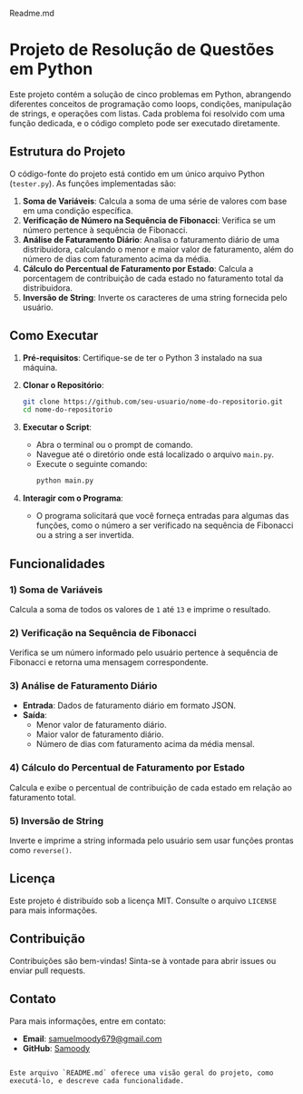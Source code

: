 Readme.md 

# Projeto de Resolução de Questões em Python

Este projeto contém a solução de cinco problemas em Python, abrangendo diferentes conceitos de programação como loops, condições, manipulação de strings, e operações com listas. Cada problema foi resolvido com uma função dedicada, e o código completo pode ser executado diretamente.

## Estrutura do Projeto

O código-fonte do projeto está contido em um único arquivo Python (`tester.py`). As funções implementadas são:

1. **Soma de Variáveis**: Calcula a soma de uma série de valores com base em uma condição específica.
2. **Verificação de Número na Sequência de Fibonacci**: Verifica se um número pertence à sequência de Fibonacci.
3. **Análise de Faturamento Diário**: Analisa o faturamento diário de uma distribuidora, calculando o menor e maior valor de faturamento, além do número de dias com faturamento acima da média.
4. **Cálculo do Percentual de Faturamento por Estado**: Calcula a porcentagem de contribuição de cada estado no faturamento total da distribuidora.
5. **Inversão de String**: Inverte os caracteres de uma string fornecida pelo usuário.

## Como Executar

1. **Pré-requisitos**: Certifique-se de ter o Python 3 instalado na sua máquina.

2. **Clonar o Repositório**: 
    ```bash
    git clone https://github.com/seu-usuario/nome-do-repositorio.git
    cd nome-do-repositorio
    ```

3. **Executar o Script**:
    - Abra o terminal ou o prompt de comando.
    - Navegue até o diretório onde está localizado o arquivo `main.py`.
    - Execute o seguinte comando:
      ```bash
      python main.py
      ```

4. **Interagir com o Programa**:
    - O programa solicitará que você forneça entradas para algumas das funções, como o número a ser verificado na sequência de Fibonacci ou a string a ser invertida.

## Funcionalidades

### 1) Soma de Variáveis
Calcula a soma de todos os valores de `1` até `13` e imprime o resultado.

### 2) Verificação na Sequência de Fibonacci
Verifica se um número informado pelo usuário pertence à sequência de Fibonacci e retorna uma mensagem correspondente.

### 3) Análise de Faturamento Diário
- **Entrada**: Dados de faturamento diário em formato JSON.
- **Saída**:
  - Menor valor de faturamento diário.
  - Maior valor de faturamento diário.
  - Número de dias com faturamento acima da média mensal.

### 4) Cálculo do Percentual de Faturamento por Estado
Calcula e exibe o percentual de contribuição de cada estado em relação ao faturamento total.

### 5) Inversão de String
Inverte e imprime a string informada pelo usuário sem usar funções prontas como `reverse()`.

## Licença

Este projeto é distribuído sob a licença MIT. Consulte o arquivo `LICENSE` para mais informações.

## Contribuição

Contribuições são bem-vindas! Sinta-se à vontade para abrir issues ou enviar pull requests.

## Contato

Para mais informações, entre em contato:
- **Email**: samuelmoody679@gmail.com
- **GitHub**: [Samoody](https://github.com/Samoody/)
```

Este arquivo `README.md` oferece uma visão geral do projeto, como executá-lo, e descreve cada funcionalidade. 
